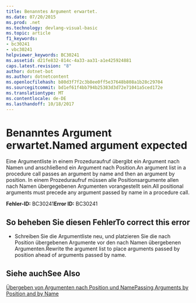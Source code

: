 ```yaml
---
title: Benanntes Argument erwartet.
ms.date: 07/20/2015
ms.prod: .net
ms.technology: devlang-visual-basic
ms.topic: article
f1_keywords:
- bc30241
- vbc30241
helpviewer_keywords: BC30241
ms.assetid: d21fe832-814c-4a33-aa31-a1e425924881
caps.latest.revision: "8"
author: dotnet-bot
ms.author: dotnetcontent
ms.openlocfilehash: b80d3f7f2c3b8ee0ff5e37648b808a1b28c29704
ms.sourcegitcommit: bd1ef61f4bb794b25383d3d72e71041a5ced172e
ms.translationtype: MT
ms.contentlocale: de-DE
ms.lasthandoff: 10/18/2017
---
```

# <a name="named-argument-expected"></a><span data-ttu-id="cdbcb-102">Benanntes Argument erwartet.</span><span class="sxs-lookup"><span data-stu-id="cdbcb-102">Named argument expected</span></span>
<span data-ttu-id="cdbcb-103">Eine Argumentliste in einem Prozeduraufruf übergibt ein Argument nach Namen und anschließend ein Argument nach Position.</span><span class="sxs-lookup"><span data-stu-id="cdbcb-103">An argument list in a procedure call passes an argument by name and then an argument by position.</span></span> <span data-ttu-id="cdbcb-104">In einem Prozeduraufruf müssen alle Positionsargumente allen nach Namen übergegebenen Argumenten vorangestellt sein.</span><span class="sxs-lookup"><span data-stu-id="cdbcb-104">All positional arguments must precede any argument passed by name in a procedure call.</span></span>  
  
 <span data-ttu-id="cdbcb-105">**Fehler-ID:** BC30241</span><span class="sxs-lookup"><span data-stu-id="cdbcb-105">**Error ID:** BC30241</span></span>  
  
## <a name="to-correct-this-error"></a><span data-ttu-id="cdbcb-106">So beheben Sie diesen Fehler</span><span class="sxs-lookup"><span data-stu-id="cdbcb-106">To correct this error</span></span>  
  
-   <span data-ttu-id="cdbcb-107">Schreiben Sie die Argumentliste neu, und platzieren Sie die nach Position übergebenen Argumente vor den nach Namen übergebenen Argumenten.</span><span class="sxs-lookup"><span data-stu-id="cdbcb-107">Rewrite the argument list to place arguments passed by position ahead of arguments passed by name.</span></span>  
  
## <a name="see-also"></a><span data-ttu-id="cdbcb-108">Siehe auch</span><span class="sxs-lookup"><span data-stu-id="cdbcb-108">See Also</span></span>  
 [<span data-ttu-id="cdbcb-109">Übergeben von Argumenten nach Position und Name</span><span class="sxs-lookup"><span data-stu-id="cdbcb-109">Passing Arguments by Position and by Name</span></span>](../../visual-basic/programming-guide/language-features/procedures/passing-arguments-by-position-and-by-name.md)
